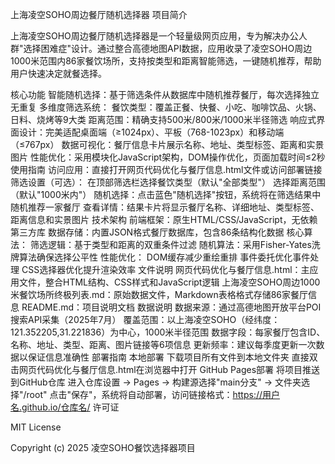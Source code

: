 上海凌空SOHO周边餐厅随机选择器
项目简介

上海凌空SOHO周边餐厅随机选择器是一个轻量级网页应用，专为解决办公人群"选择困难症"设计。通过整合高德地图API数据，应用收录了凌空SOHO周边1000米范围内86家餐饮场所，支持按类型和距离智能筛选，一键随机推荐，帮助用户快速决定就餐选择。

核心功能
智能随机选择：基于筛选条件从数据库中随机推荐餐厅，每次选择独立无重复
多维度筛选系统：
餐饮类型：覆盖正餐、快餐、小吃、咖啡饮品、火锅、日料、烧烤等9大类
距离范围：精确支持500米/800米/1000米半径筛选
响应式界面设计：完美适配桌面端（≥1024px）、平板（768-1023px）和移动端（≤767px）
数据可视化：餐厅信息卡片展示名称、地址、类型标签、距离和实景图片
性能优化：采用模块化JavaScript架构，DOM操作优化，页面加载时间≤2秒
使用指南
访问应用：直接打开网页代码优化与餐厅信息.html文件或访问部署链接
筛选设置（可选）：
在顶部筛选栏选择餐饮类型（默认"全部类型"）
选择距离范围（默认"1000米内"）
随机选择：点击蓝色"随机选择"按钮，系统将在筛选结果中随机推荐一家餐厅
查看详情：结果卡片将显示餐厅名称、详细地址、类型标签、距离信息和实景图片
技术架构
前端框架：原生HTML/CSS/JavaScript，无依赖第三方库
数据存储：内置JSON格式餐厅数据库，包含86条结构化数据
核心算法：
筛选逻辑：基于类型和距离的双重条件过滤
随机算法：采用Fisher-Yates洗牌算法确保选择公平性
性能优化：
DOM缓存减少重绘重排
事件委托优化事件处理
CSS选择器优化提升渲染效率
文件说明
网页代码优化与餐厅信息.html：主应用文件，整合HTML结构、CSS样式和JavaScript逻辑
上海凌空SOHO周边1000米餐饮场所终极列表.md：原始数据文件，Markdown表格格式存储86家餐厅信息
README.md：项目说明文档
数据说明
数据来源：通过高德地图开放平台POI搜索API采集（2025年7月）
覆盖范围：以上海凌空SOHO（经纬度：121.352205,31.221836）为中心，1000米半径范围
数据字段：每家餐厅包含ID、名称、地址、类型、距离、图片链接等6项信息
更新频率：建议每季度更新一次数据以保证信息准确性
部署指南
本地部署
下载项目所有文件到本地文件夹
直接双击网页代码优化与餐厅信息.html在浏览器中打开
GitHub Pages部署
将项目推送到GitHub仓库
进入仓库设置 → Pages → 构建源选择"main分支" → 文件夹选择"/root"
点击"保存"，系统将自动部署，访问链接格式：https://用户名.github.io/仓库名/
许可证

MIT License

Copyright (c) 2025 凌空SOHO餐饮选择器项目
